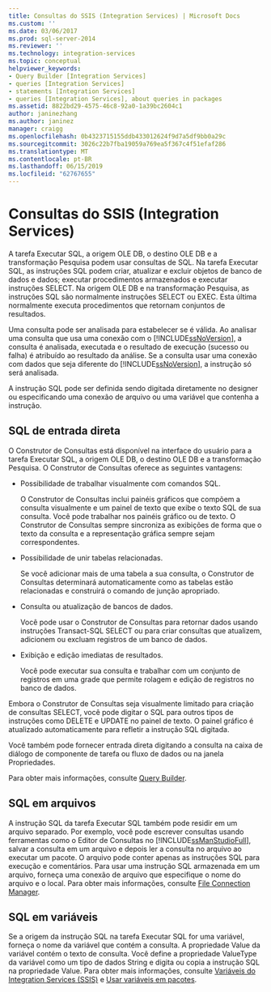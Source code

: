 ```yaml
---
title: Consultas do SSIS (Integration Services) | Microsoft Docs
ms.custom: ''
ms.date: 03/06/2017
ms.prod: sql-server-2014
ms.reviewer: ''
ms.technology: integration-services
ms.topic: conceptual
helpviewer_keywords:
- Query Builder [Integration Services]
- queries [Integration Services]
- statements [Integration Services]
- queries [Integration Services], about queries in packages
ms.assetid: 8822bd29-4575-46c8-92a0-1a39bc2604c1
author: janinezhang
ms.author: janinez
manager: craigg
ms.openlocfilehash: 0b4323715155ddb433012624f9d7a5df9bb0a29c
ms.sourcegitcommit: 3026c22b7fba19059a769ea5f367c4f51efaf286
ms.translationtype: MT
ms.contentlocale: pt-BR
ms.lasthandoff: 06/15/2019
ms.locfileid: "62767655"
---
```

# <a name="integration-services-ssis-queries"></a>Consultas do SSIS (Integration Services)
  A tarefa Executar SQL, a origem OLE DB, o destino OLE DB e a transformação Pesquisa podem usar consultas de SQL. Na tarefa Executar SQL, as instruções SQL podem criar, atualizar e excluir objetos de banco de dados e dados; executar procedimentos armazenados e executar instruções SELECT. Na origem OLE DB e na transformação Pesquisa, as instruções SQL são normalmente instruções SELECT ou EXEC. Esta última normalmente executa procedimentos que retornam conjuntos de resultados.  
  
 Uma consulta pode ser analisada para estabelecer se é válida. Ao analisar uma consulta que usa uma conexão com o [!INCLUDE[ssNoVersion](../includes/ssnoversion-md.md)], a consulta é analisada, executada e o resultado de execução (sucesso ou falha) é atribuído ao resultado da análise. Se a consulta usar uma conexão com dados que seja diferente do [!INCLUDE[ssNoVersion](../includes/ssnoversion-md.md)], a instrução só será analisada.  
  
 A instrução SQL pode ser definida sendo digitada diretamente no designer ou especificando uma conexão de arquivo ou uma variável que contenha a instrução.  
  
## <a name="direct-input-sql"></a>SQL de entrada direta  
 O Construtor de Consultas está disponível na interface do usuário para a tarefa Executar SQL, a origem OLE DB, o destino OLE DB e a transformação Pesquisa. O Construtor de Consultas oferece as seguintes vantagens:  
  
-   Possibilidade de trabalhar visualmente com comandos SQL.  
  
     O Construtor de Consultas inclui painéis gráficos que compõem a consulta visualmente e um painel de texto que exibe o texto SQL de sua consulta. Você pode trabalhar nos painéis gráfico ou de texto. O Construtor de Consultas sempre sincroniza as exibições de forma que o texto da consulta e a representação gráfica sempre sejam correspondentes.  
  
-   Possibilidade de unir tabelas relacionadas.  
  
     Se você adicionar mais de uma tabela a sua consulta, o Construtor de Consultas determinará automaticamente como as tabelas estão relacionadas e construirá o comando de junção apropriado.  
  
-   Consulta ou atualização de bancos de dados.  
  
     Você pode usar o Construtor de Consultas para retornar dados usando instruções Transact-SQL SELECT ou para criar consultas que atualizem, adicionem ou excluam registros de um banco de dados.  
  
-   Exibição e edição imediatas de resultados.  
  
     Você pode executar sua consulta e trabalhar com um conjunto de registros em uma grade que permite rolagem e edição de registros no banco de dados.  
  
 Embora o Construtor de Consultas seja visualmente limitado para criação de consultas SELECT, você pode digitar o SQL para outros tipos de instruções como DELETE e UPDATE no painel de texto. O painel gráfico é atualizado automaticamente para refletir a instrução SQL digitada.  
  
 Você também pode fornecer entrada direta digitando a consulta na caixa de diálogo de componente de tarefa ou fluxo de dados ou na janela Propriedades.  
  
 Para obter mais informações, consulte [Query Builder](../../2014/integration-services/query-builder.md).  
  
## <a name="sql-in-files"></a>SQL em arquivos  
 A instrução SQL da tarefa Executar SQL também pode residir em um arquivo separado. Por exemplo, você pode escrever consultas usando ferramentas como o Editor de Consultas no [!INCLUDE[ssManStudioFull](../includes/ssmanstudiofull-md.md)], salvar a consulta em um arquivo e depois ler a consulta no arquivo ao executar um pacote. O arquivo pode conter apenas as instruções SQL para execução e comentários. Para usar uma instrução SQL armazenada em um arquivo, forneça uma conexão de arquivo que especifique o nome do arquivo e o local. Para obter mais informações, consulte [File Connection Manager](connection-manager/file-connection-manager.md).  
  
## <a name="sql-in-variables"></a>SQL em variáveis  
 Se a origem da instrução SQL na tarefa Executar SQL for uma variável, forneça o nome da variável que contém a consulta. A propriedade Value da variável contém o texto de consulta. Você define a propriedade ValueType da variável como um tipo de dados String e digita ou copia a instrução SQL na propriedade Value. Para obter mais informações, consulte [Variáveis do Integration Services &#40;SSIS&#41;](integration-services-ssis-variables.md) e [Usar variáveis em pacotes](../../2014/integration-services/use-variables-in-packages.md).  
  
  
